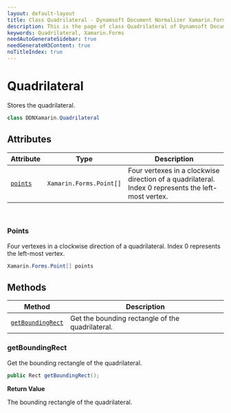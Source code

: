 ```yaml
---
layout: default-layout
title: Class Quadrilateral - Dynamsoft Document Normalizer Xamarin.Forms edition
description: This is the page of class Quadrilateral of Dynamsoft Document Normalizer Xamarin.Forms SDK.
keywords: Quadrilateral, Xamarin.Forms
needAutoGenerateSidebar: true
needGenerateH3Content: true
noTitleIndex: true
---
```



# Quadrilateral

Stores the quadrilateral.  

```csharp
class DDNXamarin.Quadrilateral
```

## Attributes
  
| Attribute | Type | Description |
|---------- | ---- | ----------- |
| [`points`](#points) | `Xamarin.Forms.Point[]` | Four vertexes in a clockwise direction of a quadrilateral. Index 0 represents the left-most vertex. |

&nbsp;

### Points

Four vertexes in a clockwise direction of a quadrilateral. Index 0 represents the left-most vertex.

```csharp
Xamarin.Forms.Point[] points
```

## Methods

| Method | Description |
|---------- | ----------- |
| [`getBoundingRect`](#points) | Get the bounding rectangle of the quadrilateral. |

### getBoundingRect

Get the bounding rectangle of the quadrilateral.

```csharp
public Rect getBoundingRect();
```

**Return Value**

The bounding rectangle of the quadrilateral.
